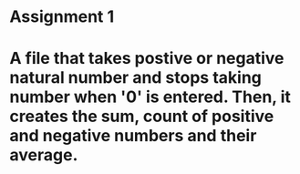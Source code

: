 # Assignment 1

# A file that takes postive or negative natural number and stops taking number when '0' is entered. Then, it creates the sum, count of positive and negative numbers and their average.